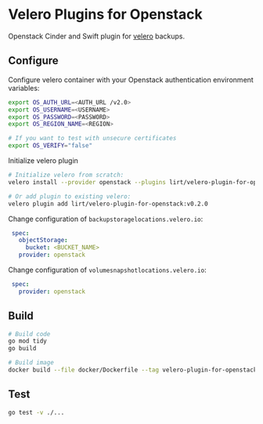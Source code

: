 # Velero Plugins for Openstack

Openstack Cinder and Swift plugin for [velero](https://github.com/vmware-tanzu/velero/) backups.

## Configure

Configure velero container with your Openstack authentication environment variables:

```bash
export OS_AUTH_URL=<AUTH_URL /v2.0>
export OS_USERNAME=<USERNAME>
export OS_PASSWORD=<PASSWORD>
export OS_REGION_NAME=<REGION>

# If you want to test with unsecure certificates
export OS_VERIFY="false"
```

Initialize velero plugin

```bash
# Initialize velero from scratch:
velero install --provider openstack --plugins lirt/velero-plugin-for-openstack:v0.2.0 --bucket <BUCKET_NAME> --no-secret

# Or add plugin to existing velero:
velero plugin add lirt/velero-plugin-for-openstack:v0.2.0
```

Change configuration of `backupstoragelocations.velero.io`:

```yaml
 spec:
   objectStorage:
     bucket: <BUCKET_NAME>
   provider: openstack
```

Change configuration of `volumesnapshotlocations.velero.io`:

```yaml
 spec:
   provider: openstack
```

## Build

```bash
# Build code
go mod tidy
go build

# Build image
docker build --file docker/Dockerfile --tag velero-plugin-for-openstack:my-test-tag .
```

## Test

```bash
go test -v ./...
```
